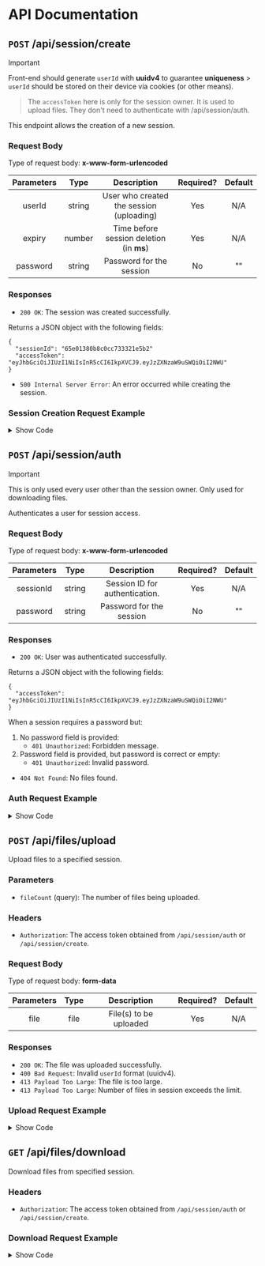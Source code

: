 # API Documentation

## **`POST`** /api/session/create

> [!IMPORTANT]  
> Front-end should generate `userId` with **uuidv4** to guarantee **uniqueness** > `userId` should be stored on their device via cookies (or other means).

> The `accessToken` here is only for the session owner. It is used to upload files. They don't need to authenticate with /api/session/auth.

This endpoint allows the creation of a new session.

### Request Body

Type of request body: **x-www-form-urlencoded**

| Parameters |  Type  |               Description                | Required? | Default |
| :--------: | :----: | :--------------------------------------: | :-------: | :-----: |
|   userId   | string | User who created the session (uploading) |    Yes    |   N/A   |
|   expiry   | number | Time before session deletion (in **ms**) |    Yes    |   N/A   |
|  password  | string |         Password for the session         |    No     |   ""    |

### Responses

- `200 OK`: The session was created successfully.

Returns a JSON object with the following fields:

```
{
  "sessionId": "65e01380b8c0cc733321e5b2"
  "accessToken": "eyJhbGciOiJIUzI1NiIsInR5cCI6IkpXVCJ9.eyJzZXNzaW9uSWQiOiI2NWU"
}
```

- `500 Internal Server Error`: An error occurred while creating the session.

### Session Creation Request Example

<details>
<summary>Show Code</summary>

```javascript
import axios from "axios";
import qs from "qs";

let data = qs.stringify({
  expiry: "60000",
  password: "123",
  userId: "8176788d-3838-4d22-b312-5e4fbd5f051c",
});

let config = {
  method: "post",
  maxBodyLength: Infinity,
  url: "http://localhost:9001/api/session/create",
  headers: {
    "Content-Type": "application/x-www-form-urlencoded",
  },
  data: data,
};

axios
  .request(config)
  .then((response) => {
    console.log(JSON.stringify(response.data));
  })
  .catch((error) => {
    console.log(error);
  });
```

</details>

## **`POST`** /api/session/auth

> [!IMPORTANT]  
> This is only used every user other than the session owner. Only used for downloading files.

Authenticates a user for session access.

### Request Body

Type of request body: **x-www-form-urlencoded**

| Parameters |  Type  |          Description           | Required? | Default |
| :--------: | :----: | :----------------------------: | :-------: | :-----: |
| sessionId  | string | Session ID for authentication. |    Yes    |   N/A   |
|  password  | string |    Password for the session    |    No     |   ""    |

### Responses

- `200 OK`: User was authenticated successfully.

Returns a JSON object with the following fields:

```
{
  "accessToken": "eyJhbGciOiJIUzI1NiIsInR5cCI6IkpXVCJ9.eyJzZXNzaW9uSWQiOiI2NWU"
}
```

When a session requires a password but:

1. No password field is provided:
   - `401 Unauthorized`: Forbidden message.
2. Password field is provided, but password is correct or empty:
   - `401 Unauthorized`: Invalid password.

- `404 Not Found`: No files found.

### Auth Request Example

<details>
<summary>Show Code</summary>

```javascript
import axios from "axios";
import qs from "qs";

let data = qs.stringify({
  password: "123",
  sessionId: "65e01380b8c0cc733321e5b2",
});

let config = {
  method: "post",
  maxBodyLength: Infinity,
  url: "http://localhost:9001/api/session/auth",
  headers: {
    "Content-Type": "application/x-www-form-urlencoded",
  },
  data: data,
};

axios
  .request(config)
  .then((response) => {
    console.log(JSON.stringify(response.data));
  })
  .catch((error) => {
    console.log(error);
  });
```

</details>

## **`POST`** /api/files/upload

Upload files to a specified session.

### Parameters

- `fileCount` (query): The number of files being uploaded.

### Headers

- `Authorization`: The access token obtained from `/api/session/auth` or `/api/session/create`.

### Request Body

Type of request body: **form-data**

| Parameters | Type |      Description       | Required? | Default |
| :--------: | :--: | :--------------------: | :-------: | :-----: |
|    file    | file | File(s) to be uploaded |    Yes    |   N/A   |

### Responses

- `200 OK`: The file was uploaded successfully.
- `400 Bad Request`: Invalid `userId` format (uuidv4).
- `413 Payload Too Large`: The file is too large.
- `413 Payload Too Large`: Number of files in session exceeds the limit.

### Upload Request Example

<details>
<summary>Show Code</summary>

```javascript
import axios from "axios";
import qs from "qs";
import fs from "fs";
import FormData from "form-data";

let data = new FormData();
data.append(
  "file",
  fs.createReadStream("/C:/Users/Dev/Downloads/test files/test.txt")
);

let config = {
  method: "post",
  maxBodyLength: Infinity,
  url: "http://localhost:9001/api/files/upload?fileCount=1",
  headers: {
    Authorization:
      "Bearer eyJhbGciOiJIUzI1NiIsInR5cCI6IkpXVCJ9.eyJzZXNzaW9uSWQiOiI2NWUwMTM4MGI4YzBjYzczMzMyMWU1YjIiLCJ1c2VySWQiOiI4MTc2Nzg4ZC0zODM4LTRkMjItYjMxMi01ZTRmYmQ1ZjA1MWMiLCJpYXQiOjE3MDkxODM4NzJ9.TABPtQ6IWMTG7AO4HTNRXSvxaViqWk-gfyXUoxxy9-g",
    ...data.getHeaders(),
  },
  data: data,
};

axios
  .request(config)
  .then((response) => {
    console.log(JSON.stringify(response.data));
  })
  .catch((error) => {
    console.log(error);
  });
```

</details>

## **`GET`** /api/files/download

Download files from specified session.

### Headers

- `Authorization`: The access token obtained from `/api/session/auth` or `/api/session/create`.

### Download Request Example

<details>
<summary>Show Code</summary>

```javascript
import axios from "axios";
import qs from "qs";

let config = {
  method: 'get',
  maxBodyLength: Infinity,
  url: 'http://localhost:9001/api/files/download/65e02cdedf0cfc1310e0b26f',
  headers: { },
};

axios.request(config)
.then((response) => {
  console.log(JSON.stringify(response.data));
})
.catch((error) => {
  console.log(error);
});
```
